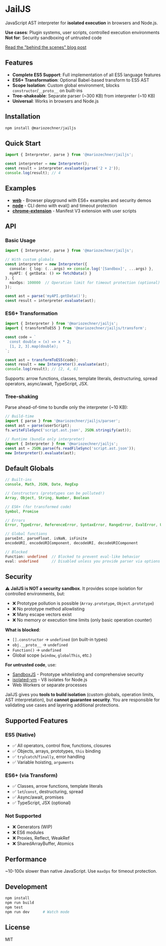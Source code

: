 # JailJS

JavaScript AST interpreter for **isolated execution** in browsers and Node.js.

**Use cases**: Plugin systems, user scripts, controlled execution environments
**Not for**: Security sandboxing of untrusted code

[Read the "behind the scenes" blog post](https://mariozechner.at/posts/2025-10-05-jailjs/)

## Features

- **Complete ES5 Support**: Full implementation of all ES5 language features
- **ES6+ Transformation**: Optional Babel-based transform to ES5 AST
- **Scope Isolation**: Custom global environment, blocks `constructor`/`__proto__` on built-ins
- **Tree-shakeable**: Separate parser (~300 KB) from interpreter (~10 KB)
- **Universal**: Works in browsers and Node.js

## Installation

```bash
npm install @mariozechner/jailjs
```

## Quick Start

```typescript
import { Interpreter, parse } from '@mariozechner/jailjs';

const interpreter = new Interpreter();
const result = interpreter.evaluate(parse('2 + 2'));
console.log(result); // 4
```

## Examples

- **[web](example/web)** - Browser playground with ES6+ examples and security demos
- **[node](example/node)** - CLI demo with eval() and timeout protection
- **[chrome-extension](example/chrome-extension)** - Manifest V3 extension with user scripts

## API

### Basic Usage

```typescript
import { Interpreter, parse } from '@mariozechner/jailjs';

// With custom globals
const interpreter = new Interpreter({
  console: { log: (...args) => console.log('[Sandbox]', ...args) },
  myAPI: { getData: () => fetchData() }
}, {
  maxOps: 100000  // Operation limit for timeout protection (optional)
});

const ast = parse('myAPI.getData()');
const result = interpreter.evaluate(ast);
```

### ES6+ Transformation

```typescript
import { Interpreter } from '@mariozechner/jailjs';
import { transformToES5 } from '@mariozechner/jailjs/transform';

const code = `
  const double = (x) => x * 2;
  [1, 2, 3].map(double);
`;

const ast = transformToES5(code);
const result = new Interpreter().evaluate(ast);
console.log(result); // [2, 4, 6]
```

Supports: arrow functions, classes, template literals, destructuring, spread operators, async/await, TypeScript, JSX.

### Tree-shaking

Parse ahead-of-time to bundle only the interpreter (~10 KB):

```typescript
// Build-time
import { parse } from '@mariozechner/jailjs/parser';
const ast = parse(userScript);
fs.writeFileSync('script.ast.json', JSON.stringify(ast));

// Runtime (bundle only interpreter)
import { Interpreter } from '@mariozechner/jailjs';
const ast = JSON.parse(fs.readFileSync('script.ast.json'));
new Interpreter().evaluate(ast);
```

## Default Globals

```typescript
// Built-ins
console, Math, JSON, Date, RegExp

// Constructors (prototypes can be polluted!)
Array, Object, String, Number, Boolean

// ES6+ (for transformed code)
Symbol, Promise

// Errors
Error, TypeError, ReferenceError, SyntaxError, RangeError, EvalError, URIError

// Global functions
parseInt, parseFloat, isNaN, isFinite
encodeURI, encodeURIComponent, decodeURI, decodeURIComponent

// Blocked
Function: undefined  // Blocked to prevent eval-like behavior
eval: undefined      // Disabled unless you provide parser via options
```

## Security

⚠️ **JailJS is NOT a security sandbox**. It provides scope isolation for controlled environments, but:

- ❌ Prototype pollution is possible (`Array.prototype`, `Object.prototype`)
- ❌ No prototype method allowlisting
- ❌ Many escape vectors exist
- ❌ No memory or execution time limits (only basic operation counter)

**What is blocked**:
- `[].constructor` → `undefined` (on built-in types)
- `obj.__proto__` → `undefined`
- `Function()` → `undefined`
- Global scope (`window`, `globalThis`, etc.)

**For untrusted code**, use:
- [SandboxJS](https://github.com/nyariv/SandboxJS) - Prototype whitelisting and comprehensive security
- [isolated-vm](https://github.com/laverdet/isolated-vm) - V8 isolates for Node.js
- Web Workers or separate processes

JailJS gives you **tools to build isolation** (custom globals, operation limits, AST interpretation), but **cannot guarantee security**. You are responsible for validating use cases and layering additional protections.

## Supported Features

### ES5 (Native)
- ✅ All operators, control flow, functions, closures
- ✅ Objects, arrays, prototypes, `this` binding
- ✅ `try`/`catch`/`finally`, error handling
- ✅ Variable hoisting, `arguments`

### ES6+ (via Transform)
- ✅ Classes, arrow functions, template literals
- ✅ `let`/`const`, destructuring, spread
- ✅ Async/await, promises
- ✅ TypeScript, JSX (optional)

### Not Supported
- ❌ Generators (WIP)
- ❌ ES6 modules
- ❌ Proxies, Reflect, WeakRef
- ❌ SharedArrayBuffer, Atomics

## Performance

~10-100x slower than native JavaScript. Use `maxOps` for timeout protection.

## Development

```bash
npm install
npm run build
npm test
npm run dev      # Watch mode
```

## License

MIT
